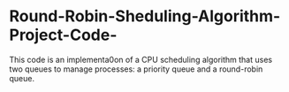 # Round-Robin-Sheduling-Algorithm-Project-Code-
This code is an implementa0on of a CPU scheduling algorithm that uses two queues to manage processes: a priority queue and a round-robin queue. 

